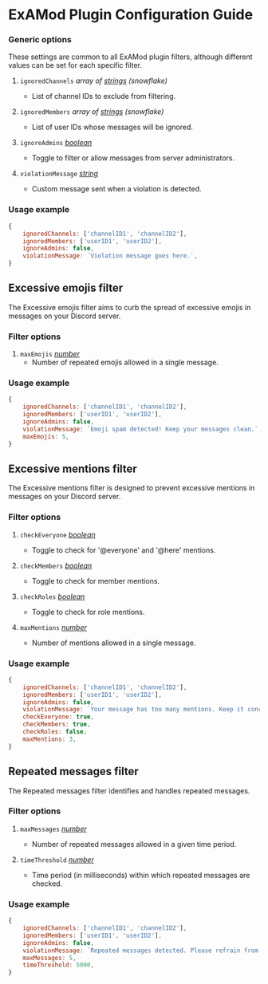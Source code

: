 # ExAMod Plugin Configuration Guide

### Generic options

These settings are common to all ExAMod plugin filters, although different values can be set for each specific filter.

1. `ignoredChannels` _array of [strings](https://developer.mozilla.org/en-US/docs/Web/JavaScript/Reference/Global_Objects/String) (snowflake)_

    - List of channel IDs to exclude from filtering.

2. `ignoredMembers` _array of [strings](https://developer.mozilla.org/en-US/docs/Web/JavaScript/Reference/Global_Objects/String) (snowflake)_

    - List of user IDs whose messages will be ignored.

3. `ignoreAdmins` _[boolean](https://developer.mozilla.org/en-US/docs/Web/JavaScript/Reference/Global_Objects/Boolean)_

    - Toggle to filter or allow messages from server administrators.

4. `violationMessage` _[string](https://developer.mozilla.org/en-US/docs/Web/JavaScript/Reference/Global_Objects/String)_
    - Custom message sent when a violation is detected.

### Usage example

```js
{
    ignoredChannels: ['channelID1', 'channelID2'],
    ignoredMembers: ['userID1', 'userID2'],
    ignoreAdmins: false,
    violationMessage: `Violation message goes here.`,
}
```

## Excessive emojis filter

The Excessive emojis filter aims to curb the spread of excessive emojis in messages on your Discord server.

### Filter options

1. `maxEmojis` _[number](https://developer.mozilla.org/en-US/docs/Web/JavaScript/Reference/Global_Objects/Number)_
    - Number of repeated emojis allowed in a single message.

### Usage example

```js
{
    ignoredChannels: ['channelID1', 'channelID2'],
    ignoredMembers: ['userID1', 'userID2'],
    ignoreAdmins: false,
    violationMessage: `Emoji spam detected! Keep your messages clean.`,
    maxEmojis: 5,
}
```

## Excessive mentions filter

The Excessive mentions filter is designed to prevent excessive mentions in messages on your Discord server.

### Filter options

1. `checkEveryone` _[boolean](https://developer.mozilla.org/en-US/docs/Web/JavaScript/Reference/Global_Objects/Boolean)_

    - Toggle to check for '@everyone' and '@here' mentions.

2. `checkMembers` _[boolean](https://developer.mozilla.org/en-US/docs/Web/JavaScript/Reference/Global_Objects/Boolean)_

    - Toggle to check for member mentions.

3. `checkRoles` _[boolean](https://developer.mozilla.org/en-US/docs/Web/JavaScript/Reference/Global_Objects/Boolean)_

    - Toggle to check for role mentions.

4. `maxMentions` _[number](https://developer.mozilla.org/en-US/docs/Web/JavaScript/Reference/Global_Objects/Number)_
    - Number of mentions allowed in a single message.

### Usage example

```js
{
    ignoredChannels: ['channelID1', 'channelID2'],
    ignoredMembers: ['userID1', 'userID2'],
    ignoreAdmins: false,
    violationMessage: `Your message has too many mentions. Keep it concise.`,
    checkEveryone: true,
    checkMembers: true,
    checkRoles: false,
    maxMentions: 3,
}
```

## Repeated messages filter

The Repeated messages filter identifies and handles repeated messages.

### Filter options

1. `maxMessages` _[number](https://developer.mozilla.org/en-US/docs/Web/JavaScript/Reference/Global_Objects/Number)_

    - Number of repeated messages allowed in a given time period.

2. `timeThreshold` _[number](https://developer.mozilla.org/en-US/docs/Web/JavaScript/Reference/Global_Objects/Number)_
    - Time period (in milliseconds) within which repeated messages are checked.

### Usage example

```js
{
    ignoredChannels: ['channelID1', 'channelID2'],
    ignoredMembers: ['userID1', 'userID2'],
    ignoreAdmins: false,
    violationMessage: `Repeated messages detected. Please refrain from spamming.`,
    maxMessages: 5,
    timeThreshold: 5000,
}
```
